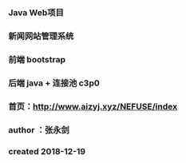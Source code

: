 ### Java Web项目
### 新闻网站管理系统
### 前端 bootstrap
### 后端 java + 连接池 c3p0 
### 首页：http://www.aizyj.xyz/NEFUSE/index
### author ：张永剑 
### created 2018-12-19